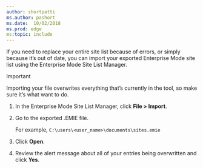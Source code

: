 ```yaml
---
author: shortpatti
ms.author: pashort
ms.date:  10/02/2018
ms.prod: edge
ms:topic: include
---
```


If you need to replace your entire site list because of errors, or simply because it’s out of date, you can import your exported Enterprise Mode site list using the Enterprise Mode Site List Manager.

>[!IMPORTANT] 
>Importing your file overwrites everything that’s currently in the tool, so make sure it’s what want to do.

1.  In the Enterprise Mode Site List Manager, click **File \> Import**.

2.  Go to the exported .EMIE file.<p>For example, `C:\users\<user_name>\documents\sites.emie`

1.  Click **Open**.

2.  Review the alert message about all of your entries being overwritten and click **Yes**.
